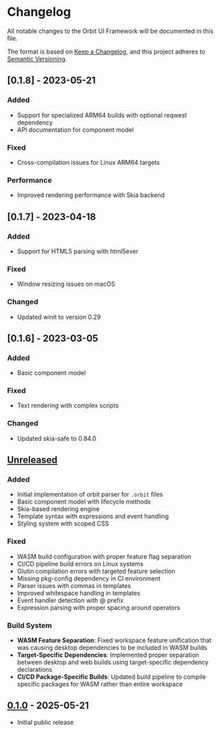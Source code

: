 # Changelog

All notable changes to the Orbit UI Framework will be documented in this file.

The format is based on [Keep a Changelog](https://keepachangelog.com/en/1.0.0/),
and this project adheres to [Semantic Versioning](https://semver.org/spec/v2.0.0.html).

## [0.1.8] - 2023-05-21

### Added
- Support for specialized ARM64 builds with optional reqwest dependency
- API documentation for component model

### Fixed
- Cross-compilation issues for Linux ARM64 targets

### Performance
- Improved rendering performance with Skia backend

## [0.1.7] - 2023-04-18

### Added
- Support for HTML5 parsing with html5ever

### Fixed
- Window resizing issues on macOS

### Changed
- Updated winit to version 0.29

## [0.1.6] - 2023-03-05

### Added
- Basic component model

### Fixed
- Text rendering with complex scripts

### Changed
- Updated skia-safe to 0.84.0

## [Unreleased]

### Added
- Initial implementation of orbit parser for `.orbit` files
- Basic component model with lifecycle methods
- Skia-based rendering engine
- Template syntax with expressions and event handling
- Styling system with scoped CSS

### Fixed
- WASM build configuration with proper feature flag separation
- CI/CD pipeline build errors on Linux systems
- Glutin compilation errors with targeted feature selection
- Missing pkg-config dependency in CI environment
- Parser issues with commas in templates
- Improved whitespace handling in templates
- Event handler detection with @ prefix
- Expression parsing with proper spacing around operators

### Build System
- **WASM Feature Separation**: Fixed workspace feature unification that was causing desktop dependencies to be included in WASM builds
- **Target-Specific Dependencies**: Implemented proper separation between desktop and web builds using target-specific dependency declarations
- **CI/CD Package-Specific Builds**: Updated build pipeline to compile specific packages for WASM rather than entire workspace

## [0.1.0] - 2025-05-21
- Initial public release

[Unreleased]: https://github.com/orbitrs/orbitrs/compare/v0.1.0...HEAD
[0.1.0]: https://github.com/orbitrs/orbitrs/releases/tag/v0.1.0
